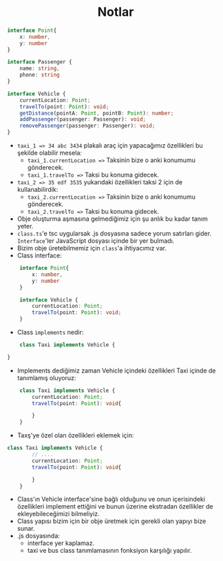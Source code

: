 <h1 align="center"> Notlar </h1>

``` typescript
interface Point{
    x: number, 
    y: number
}

interface Passenger {
    name: string,
    phone: string
}

interface Vehicle {
    currentLocation: Point;
    travelTo(point: Point): void;
    getDistance(pointA: Point, pointB: Point): number;
    addPassenger(passenger: Passenger): void;
    removePassenger(passenger: Passenger): void;
}
```

- `taxi_1 => 34 abc 3434` plakalı araç için yapacağımız özellikleri bu şekilde olabilir mesela:
    - `taxi_1.currentLocation =>` Taksinin bize o anki konumumu gönderecek.
    - `taxi_1.travelTo =>` Taksi bu konuma gidecek.
- `taxi_2 => 35 edf 3535` yukarıdaki özellikleri taksi 2 için de kullanabilirdik:
    - `taxi_2.currentLocation =>` Taksinin bize o anki konumumu gönderecek.
    - `taxi_2.travelTo =>` Taksi bu konuma gidecek.
- Obje oluşturma aşmasına gelmediğimiz için şu anlık bu kadar tanım  yeter.
- `class.ts`'e tsc uygularsak .js dosyasına sadece yorum satırları gider. `Interface`'ler JavaScript dosyası içinde bir yer bulmadı.
- Bizim obje üretebilmemiz için `class`'a ihtiyacımız var.
-   Class interface: 
``` typescript
    interface Point{
        x: number, 
        y: number
    }

    interface Vehicle {
        currentLocation: Point;
        travelTo(point: Point): void;
    }
```
- Class `implements` nedir:
``` typescript
    class Taxi implements Vehicle {

}
```
- Implements dediğimiz zaman Vehicle içindeki özellikleri Taxi içinde de tanımlamış oluyoruz:
``` typescript
    class Taxi implements Vehicle {
        currentLocation: Point;
        travelTo(point: Point): void{

        }
    }
```
- Taxş'ye özel olan özellikleri eklemek için:
``` typescript
class Taxi implements Vehicle {
        // ....
        currentLocation: Point;
        travelTo(point: Point): void{

        }
    }
```
- Class'ın Vehicle interface'sine bağlı olduğunu ve onun içerisindeki özellikleri implement ettiğini ve bunun üzerine ekstradan özellikler de ekleyebileceğimizi bilmeliyiz.
- Class yapısı bizim için bir obje üretmek için gerekli olan yapıyı bize sunar.
- .js dosyasında:
    - interface yer kaplamaz.
    - taxi ve bus class tanımlamasının fonksiyon karşılığı yapılır.


